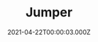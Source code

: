 ---
title: "Jumper"
year: 2008
date: 2021-04-22T00:00:03.000Z
permalink: /almanac/movies/2021-04-22-jumper/index.html
link: https://letterboxd.com/rknightuk/film/jumper/
rating: 2
tmdbid: 8247
---